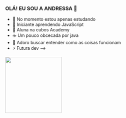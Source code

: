 ### OLÁ! EU SOU A ANDRESSA 👋

- 🔭 No momento estou apenas estudando
- 🌱 Iniciante aprendendo JavaScript
- 🦋 Aluna na cubos Academy
- ☕ Um pouco obcecada por java
- 🐼 Adoro buscar entender como as coisas funcionam
- ⚡ Futura dev
-->
<div>
  <a href="https://github.com/andressa-silvaa">
  <img height="180em" src="https://github-readme-stats.vercel.app/api?username=andressa-silvaa&show_icons=true&theme=dark&include_all_commits=true&count_private=true/">
</div>

